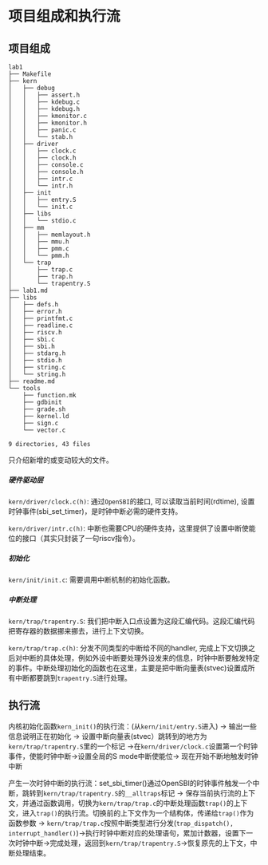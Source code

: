 # 项目组成和执行流

## 项目组成

```
lab1
├── Makefile
├── kern
│   ├── debug
│   │   ├── assert.h
│   │   ├── kdebug.c
│   │   ├── kdebug.h
│   │   ├── kmonitor.c
│   │   ├── kmonitor.h
│   │   ├── panic.c
│   │   └── stab.h
│   ├── driver
│   │   ├── clock.c
│   │   ├── clock.h
│   │   ├── console.c
│   │   ├── console.h
│   │   ├── intr.c
│   │   └── intr.h
│   ├── init
│   │   ├── entry.S
│   │   └── init.c
│   ├── libs
│   │   └── stdio.c
│   ├── mm
│   │   ├── memlayout.h
│   │   ├── mmu.h
│   │   ├── pmm.c
│   │   └── pmm.h
│   └── trap
│       ├── trap.c
│       ├── trap.h
│       └── trapentry.S
├── lab1.md
├── libs
│   ├── defs.h
│   ├── error.h
│   ├── printfmt.c
│   ├── readline.c
│   ├── riscv.h
│   ├── sbi.c
│   ├── sbi.h
│   ├── stdarg.h
│   ├── stdio.h
│   ├── string.c
│   └── string.h
├── readme.md
└── tools
    ├── function.mk
    ├── gdbinit
    ├── grade.sh
    ├── kernel.ld
    ├── sign.c
    └── vector.c

9 directories, 43 files
```

只介绍新增的或变动较大的文件。

##### 硬件驱动层

`kern/driver/clock.c(h)`: 通过`OpenSBI`的接口, 可以读取当前时间(rdtime), 设置时钟事件(sbi_set_timer)，是时钟中断必需的硬件支持。

`kern/driver/intr.c(h)`: 中断也需要CPU的硬件支持，这里提供了设置中断使能位的接口（其实只封装了一句riscv指令）。

##### 初始化

`kern/init/init.c`: 需要调用中断机制的初始化函数。

##### 中断处理

`kern/trap/trapentry.S`: 我们把中断入口点设置为这段汇编代码。这段汇编代码把寄存器的数据挪来挪去，进行上下文切换。

`kern/trap/trap.c(h)`: 分发不同类型的中断给不同的handler, 完成上下文切换之后对中断的具体处理，例如外设中断要处理外设发来的信息，时钟中断要触发特定的事件。中断处理初始化的函数也在这里，主要是把中断向量表(stvec)设置成所有中断都要跳到`trapentry.S`进行处理。

## 执行流

内核初始化函数`kern_init()`的执行流：(从`kern/init/entry.S`进入) -> 输出一些信息说明正在初始化 -> 设置中断向量表(stvec）跳转到的地方为`kern/trap/trapentry.S`里的一个标记 ->在`kern/driver/clock.c`设置第一个时钟事件，使能时钟中断->设置全局的S  mode中断使能位-> 现在开始不断地触发时钟中断

产生一次时钟中断的执行流：set_sbi_timer()通过OpenSBI的时钟事件触发一个中断，跳转到`kern/trap/trapentry.S`的`__alltraps`标记 -> 保存当前执行流的上下文，并通过函数调用，切换为`kern/trap/trap.c`的中断处理函数`trap()`的上下文，进入`trap()`的执行流。切换前的上下文作为一个结构体，传递给`trap()`作为函数参数 -> `kern/trap/trap.c`按照中断类型进行分发(`trap_dispatch(), interrupt_handler()`)->执行时钟中断对应的处理语句，累加计数器，设置下一次时钟中断->完成处理，返回到`kern/trap/trapentry.S`->恢复原先的上下文，中断处理结束。